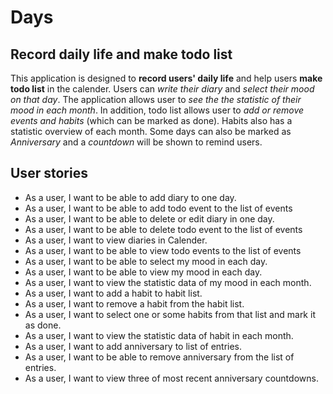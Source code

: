 # Days

## Record daily life and make todo list


This application is designed to **record users' daily life** and help users **make todo list** in the calender.
Users can *write their diary* and *select their mood on that day*. The application allows user to *see the 
the statistic of their mood in each month*. In addition, todo list allows user to *add or remove events 
and habits* (which can be marked as done). Habits also has a statistic overview of each month. Some days 
can also be marked as *Anniversary* and a *countdown* will be shown to remind users.


## User stories
- As a user, I want to be able to add diary to one day.
- As a user, I want to be able to add todo event to the list of events
- As a user, I want to be able to delete or edit diary in one day.
- As a user, I want to be able to delete todo event to the list of events
- As a user, I want to view diaries in Calender.
- As a user, I want to be able to view todo events to the list of events
- As a user, I want to be able to select my mood in each day.
- As a user, I want to be able to view my mood in each day.
- As a user, I want to view the statistic data of my mood in each month.
- As a user, I want to add a habit to habit list.
- As a user, I want to remove a habit from the habit list.
- As a user, I want to select one or some habits from that list and mark it as done.
- As a user, I want to view the statistic data of habit in each month.
- As a user, I want to add anniversary to list of entries.
- As a user, I want to be able to remove anniversary from the list of entries.
- As a user, I want to view three of most recent anniversary countdowns.